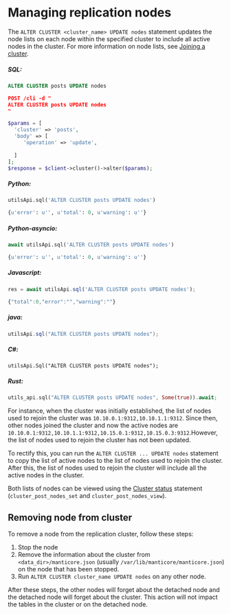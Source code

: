 # Managing replication nodes 

<!-- example managing replication nodes 1 -->
The `ALTER CLUSTER <cluster_name> UPDATE nodes`  statement updates the node lists on each node within the specified cluster to include all active nodes in the cluster. For more information on node lists, see [Joining a cluster](../../Creating_a_cluster/Setting_up_replication/Joining_a_replication_cluster.md).


<!-- intro -->
##### SQL:

<!-- request SQL -->

```sql
ALTER CLUSTER posts UPDATE nodes
```

<!-- request JSON -->

```json
POST /cli -d "
ALTER CLUSTER posts UPDATE nodes
"
```

<!-- request PHP -->

```php
$params = [
  'cluster' => 'posts',
  'body' => [
     'operation' => 'update',
     
  ]
];
$response = $client->cluster()->alter($params); 
```
<!-- intro -->
##### Python:

<!-- request Python -->

```python
utilsApi.sql('ALTER CLUSTER posts UPDATE nodes')
```

<!-- response Python -->
```python
{u'error': u'', u'total': 0, u'warning': u''}
```

<!-- intro -->
##### Python-asyncio:

<!-- request Python-asyncio -->

```python
await utilsApi.sql('ALTER CLUSTER posts UPDATE nodes')
```

<!-- response Python-asyncio -->
```python
{u'error': u'', u'total': 0, u'warning': u''}
```

<!-- intro -->
##### Javascript:

<!-- request javascript -->

```javascript
res = await utilsApi.sql('ALTER CLUSTER posts UPDATE nodes');
```

<!-- response javascript -->
```javascript
{"total":0,"error":"","warning":""}
```

<!-- intro -->
##### java:

<!-- request Java -->

```java
utilsApi.sql("ALTER CLUSTER posts UPDATE nodes");
```

<!-- intro -->
##### C#:

<!-- request C# -->

```clike
utilsApi.Sql("ALTER CLUSTER posts UPDATE nodes");
```

<!-- intro -->
##### Rust:

<!-- request Rust -->

```rust
utils_api.sql("ALTER CLUSTER posts UPDATE nodes", Some(true)).await;
```

<!-- end -->


For instance, when the cluster was initially established, the list of nodes used to rejoin the cluster was `10.10.0.1:9312,10.10.1.1:9312`. Since then, other nodes joined the cluster and now the active nodes are `10.10.0.1:9312,10.10.1.1:9312,10.15.0.1:9312,10.15.0.3:9312`.However, the list of nodes used to rejoin the cluster has not been updated.

To rectify this, you can run the `ALTER CLUSTER ... UPDATE nodes` statement to copy the list of active nodes to the list of nodes used to rejoin the cluster. After this, the list of nodes used to rejoin the cluster will include all the active nodes in the cluster. 

Both lists of nodes can be viewed using the [Cluster status](../../Creating_a_cluster/Setting_up_replication/Replication_cluster_status.md) statement (`cluster_post_nodes_set` and `cluster_post_nodes_view`).

## Removing node from cluster

To remove a node from the replication cluster, follow these steps:
1. Stop the node
2. Remove the information about the cluster from  `<data_dir>/manticore.json` (usually `/var/lib/manticore/manticore.json`) on the node that has been stopped.
3. Run `ALTER CLUSTER cluster_name UPDATE nodes` on any other node.

After these steps, the other nodes will forget about the detached node and the detached node will forget about the cluster. This action will not impact the tables in the cluster or on the detached node.
<!-- proofread -->
